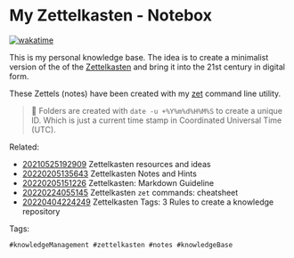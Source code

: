 # My Zettelkasten - Notebox

[![wakatime](https://wakatime.com/badge/user/173067c8-7ded-4cfb-8605-b3032659c00c/project/57527f27-dd9d-4d9d-bd7b-77c2798035bd.svg)](https://wakatime.com/badge/user/173067c8-7ded-4cfb-8605-b3032659c00c/project/57527f27-dd9d-4d9d-bd7b-77c2798035bd)

This is my personal knowledge base. The idea is to create a minimalist version
of the of the [Zettelkasten] and bring it into the 21st century in digital
form.

These Zettels (notes) have been created with my [zet] command line utility.

> 📝 Folders are created with `date -u +%Y%m%d%H%M%S` to create a unique ID.
Which is just a current time stamp in Coordinated Universal Time (UTC).

[zet]: <https://github.com/SimonWoodtli/cmd-zet>
[Zettelkasten]: <https://luhmann.surge.sh/>

Related:

* [20210525192909](/20210525192909/) Zettelkasten resources and ideas
* [20220205135643](/20220205135643/) Zettelkasten Notes and Hints
* [20220205151226](/20220205151226/) Zettelkasten: Markdown Guideline
* [20220224055145](/20220224055145/) Zettelkasten `zet` commands: cheatsheet
* [20220404224249](/20220404224249/) Zettelkasten Tags: 3 Rules to create a knowledge repository

Tags:

    #knowledgeManagement #zettelkasten #notes #knowledgeBase

